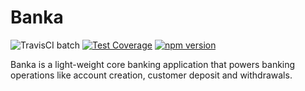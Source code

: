 # Banka 
![TravisCI batch](https://travis-ci.org/Lundii/Banka.svg?branch=develop) [![Test Coverage](https://api.codeclimate.com/v1/badges/ee1940768b5df0066b5a/test_coverage)](https://codeclimate.com/github/Lundii/Banka/test_coverage)  [![npm version](https://badge.fury.io/js/node.svg)](https://badge.fury.io/js/node)

Banka is a light-weight core banking application that powers banking operations like account creation, customer deposit and withdrawals.
